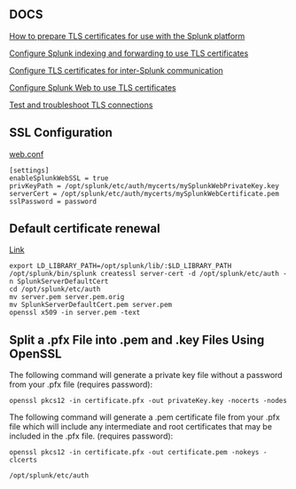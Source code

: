 ## DOCS
[How to prepare TLS certificates for use with the Splunk platform](https://docs.splunk.com/Documentation/Splunk/latest/Security/HowtoprepareyoursignedcertificatesforSplunk)

[Configure Splunk indexing and forwarding to use TLS certificates](https://docs.splunk.com/Documentation/Splunk/9.1.0/Security/ConfigureSplunkforwardingtousesignedcertificates)

[Configure TLS certificates for inter-Splunk communication](https://docs.splunk.com/Documentation/Splunk/9.1.0/Security/ConfigTLSCertsS2S)

[Configure Splunk Web to use TLS certificates](https://docs.splunk.com/Documentation/Splunk/9.1.0/Security/SecureSplunkWebusingasignedcertificate)

[Test and troubleshoot TLS connections](https://docs.splunk.com/Documentation/Splunk/9.1.0/Security/Validateyourconfiguration)

## SSL Configuration
[web.conf](https://docs.splunk.com/Documentation/Splunk/latest/admin/webconf)
```
[settings]
enableSplunkWebSSL = true
privKeyPath = /opt/splunk/etc/auth/mycerts/mySplunkWebPrivateKey.key 
serverCert = /opt/splunk/etc/auth/mycerts/mySplunkWebCertificate.pem
sslPassword = password
```

## Default certificate renewal
[Link](https://community.splunk.com/t5/Security/How-can-we-renew-this-certificate-with-a-third-party-signed/td-p/327920)
```
export LD_LIBRARY_PATH=/opt/splunk/lib/:$LD_LIBRARY_PATH
/opt/splunk/bin/splunk createssl server-cert -d /opt/splunk/etc/auth -n SplunkServerDefaultCert
cd /opt/splunk/etc/auth
mv server.pem server.pem.orig
mv SplunkServerDefaultCert.pem server.pem
openssl x509 -in server.pem -text
```


## Split a .pfx File into .pem and .key Files Using OpenSSL
The following command will generate a private key file without a password from your .pfx file (requires password):

`openssl pkcs12 -in certificate.pfx -out privateKey.key -nocerts -nodes`

The following command will generate a .pem certificate file from your .pfx file which will include any intermediate and root certificates that may be included in the .pfx file. (requires password):

`openssl pkcs12 -in certificate.pfx -out certificate.pem -nokeys -clcerts`

`/opt/splunk/etc/auth`

